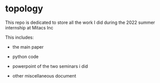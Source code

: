 # topology

This repo is dedicated to store all the work I did during the 2022 summer internship at Mitacs Inc 

This includes: 

- the main paper

- python code
  
- powerpoint of the two seminars i did

- other miscellaneous document

